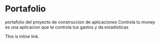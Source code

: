 # Portafolio
portafolio del proyecto de construccion de aplicaciones
Controla tu money
es una aplicacion que te controla tus gastos y da estadisticas
<p>This is <a href="https://github.com/camilouan/Portafolio/blob/main/Ideas%20de%20proyectos%20de%20aplicaciones%20Android.md" title="ideas de proyecto de aplicaciones moviles">
</a> inline link.</p>
